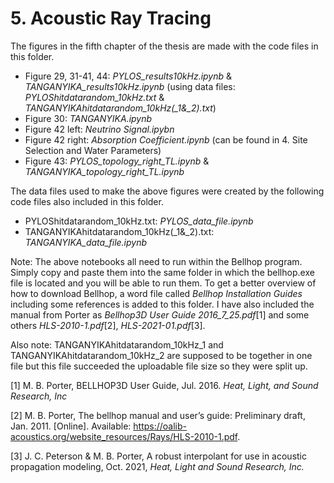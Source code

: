 # 5. Acoustic Ray Tracing

The figures in the fifth chapter of the thesis are made with the code files in this folder.
* Figure 29, 31-41, 44: *PYLOS_results10kHz.ipynb* & *TANGANYIKA_results10kHz.ipynb* (using data files: *PYLOShitdatarandom_10kHz.txt* & *TANGANYIKAhitdatarandom_10kHz(_1&_2).txt*)
* Figure 30: *TANGANYIKA.ipynb*
* Figure 42 left: *Neutrino Signal.ipybn*
* Figure 42 right: *Absorption Coefficient.ipynb* (can be found in 4. Site Selection and Water Parameters)
* Figure 43: *PYLOS_topology_right_TL.ipynb* & *TANGANYIKA_topology_right_TL.ipynb*

The data files used to make the above figures were created by the following code files also included in this folder.
* PYLOShitdatarandom_10kHz.txt: *PYLOS_data_file.ipynb*
* TANGANYIKAhitdatarandom_10kHz(_1&_2).txt: *TANGANYIKA_data_file.ipynb*

Note: The above notebooks all need to run within the Bellhop program. Simply copy and paste them into the same folder in which the bellhop.exe file is located and you will be able to run them. To get a better overview of how to download Bellhop, a word file called *Bellhop Installation Guides* including some references is added to this folder. I have also included the manual from Porter as *Bellhop3D User Guide 2016_7_25.pdf*[1] and some others *HLS-2010-1.pdf*[2], *HLS-2021-01.pdf*[3].

Also note: TANGANYIKAhitdatarandom_10kHz_1 and TANGANYIKAhitdatarandom_10kHz_2 are supposed to be together in one file but this file succeeded the uploadable file size so they were split up. 



[1] M. B. Porter, BELLHOP3D User Guide, Jul. 2016. *Heat, Light, and Sound Research, Inc*

[2] M. B. Porter, The bellhop manual and user’s guide: Preliminary draft, Jan. 2011. [Online]. Available: https://oalib-acoustics.org/website_resources/Rays/HLS-2010-1.pdf.

[3] J. C. Peterson & M. B. Porter, A robust interpolant for use in acoustic propagation modeling, Oct. 2021, *Heat, Light and Sound Research, Inc.*
